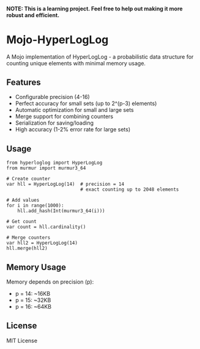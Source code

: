 #### NOTE: This is a learning project. Feel free to help out making it more robust and efficient.

# Mojo-HyperLogLog

A Mojo implementation of HyperLogLog - a probabilistic data structure for counting unique elements with minimal memory usage.

## Features

- Configurable precision (4-16)
- Perfect accuracy for small sets (up to 2^(p-3) elements)
- Automatic optimization for small and large sets
- Merge support for combining counters
- Serialization for saving/loading
- High accuracy (1-2% error rate for large sets)

## Usage

```mojo
from hyperloglog import HyperLogLog
from murmur import murmur3_64

# Create counter
var hll = HyperLogLog(14)  # precision = 14
                           # exact counting up to 2048 elements

# Add values
for i in range(1000):
    hll.add_hash(Int(murmur3_64(i)))

# Get count
var count = hll.cardinality()

# Merge counters
var hll2 = HyperLogLog(14)
hll.merge(hll2)
```

## Memory Usage

Memory depends on precision (p):
- p = 14: ~16KB
- p = 15: ~32KB  
- p = 16: ~64KB

## License

MIT License

